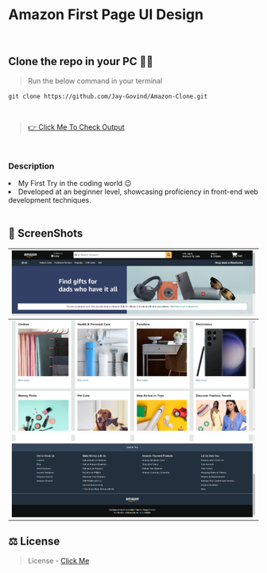 # Amazon First Page UI Design

<br>

## Clone the repo in your PC 🧑‍💻
> Run the below command in your terminal 
```
git clone https://github.com/Jay-Govind/Amazon-Clone.git
```
<br>

> [👉 Click Me To Check Output](https://jay-govind.github.io/Amazon-Clone)

<br>

### Description
> <ul>
  <li>My First Try in the coding world 😉</li>
  <li>Developed at an beginner level, showcasing proficiency in front-end web development techniques.</li>
  </ul>

<br>

## 📸 ScreenShots
|![1](<./images/output1.png>)|
|-------------------------------|
|![2](<./images/output2.png>)| 
|![3](<./images/output3.png>)|

## ⚖️ License 
> License - [Click Me]()